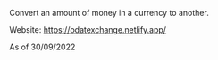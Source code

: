 Convert an amount of money in a currency to another.

Website: https://odatexchange.netlify.app/

As of 30/09/2022
